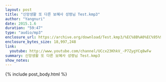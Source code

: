 ```yaml
---
layout: post
title: "신앙생활 또 다른 보혜사 성령님 Test.kmp3"
author: "Yangnuri"
date: 2015.1.6
duration: "59:47"
type: "audio/mp3"
enclosure_url: https://archive.org/download/Test.kmp3/%EC%8B%A0%EC%95%99%EC%83%9D%ED%99%9C-%EB%98%90%20%EB%8B%A4%EB%A5%B8%20%EB%B3%B4%ED%98%9C%EC%82%AC%20%EC%84%B1%EB%A0%B9%EB%8B%98-test.kmp3.mp3
enclosure_bytes_size: 18,997,248
link:
  youtube: http://www.youtube.com/channel/UCcx23KhkV_-P7ZygYCq8wFw
summary: 신앙생활 또 다른 보혜사 성령님 Test.kmp3
show_notes:
---
```


{% include post_body.html %}
